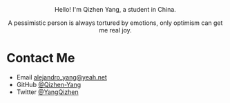 <div align="center">
Hello! I'm Qizhen Yang, a student in China. 

A pessimistic person is always tortured by emotions, only optimism can get me real joy.
</div>

# Contact Me
- Email <alejandro_yang@yeah.net>
- GitHub [@Qizhen-Yang](https://github.com/Qizhen-Yang)
- Twitter [@YangQizhen](https://twitter.com/YangQizhen)

